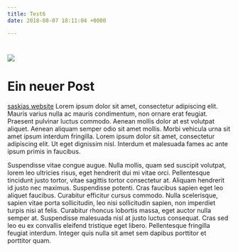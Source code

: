 ```yaml
---
title: Test6
date: 2018-08-07 18:11:04 +0000

---
```

# ![](/uploads/20180805205944.jpeg)

# Ein neuer Post

[saskias website](http://saskiakaiser.ch)
Lorem ipsum dolor sit amet, consectetur adipiscing elit. Mauris varius nulla ac mauris condimentum, non ornare erat feugiat. Praesent pulvinar luctus commodo. Aenean mollis dolor at est volutpat aliquet. Aenean aliquam semper odio sit amet mollis. Morbi vehicula urna sit amet ipsum interdum fringilla. Lorem ipsum dolor sit amet, consectetur adipiscing elit. Ut eget dignissim nisl. Interdum et malesuada fames ac ante ipsum primis in faucibus.

Suspendisse vitae congue augue. Nulla mollis, quam sed suscipit volutpat, lorem leo ultricies risus, eget hendrerit dui mi vitae orci. Pellentesque tincidunt justo tortor, vitae sagittis tortor consectetur at. Aliquam hendrerit id justo nec maximus. Suspendisse potenti. Cras faucibus sapien eget leo aliquet faucibus. Curabitur efficitur cursus commodo. Nulla scelerisque, sapien vitae porta sollicitudin, leo nisi sollicitudin sapien, non imperdiet turpis nisi at felis. Curabitur rhoncus lobortis massa, eget auctor nulla semper at. Suspendisse malesuada nisl at justo luctus consequat. Cras sed leo eu ex convallis eleifend tristique eget libero. Pellentesque fringilla feugiat interdum. Integer quis nulla sit amet sem dapibus porttitor et porttitor quam.